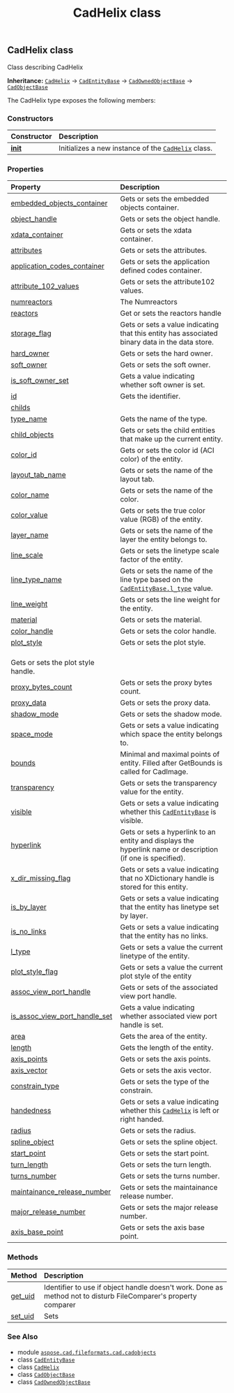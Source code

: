 ﻿---
title: CadHelix class
second_title: Aspose.CAD for Python via .NET API References
description: 
type: docs
weight: 660
url: /python-net/aspose.cad.fileformats.cad.cadobjects/cadhelix/
is_root: false
---

## CadHelix class

Class describing CadHelix



**Inheritance:** [`CadHelix`](/cad/python-net/aspose.cad.fileformats.cad.cadobjects/cadhelix) → 
[`CadEntityBase`](/cad/python-net/aspose.cad.fileformats.cad.cadobjects/cadentitybase) → 
[`CadOwnedObjectBase`](/cad/python-net/aspose.cad.fileformats.cad.cadobjects/cadownedobjectbase) → 
[`CadObjectBase`](/cad/python-net/aspose.cad.fileformats.cad.cadobjects/cadobjectbase)



The CadHelix type exposes the following members:

### Constructors
| Constructor | Description |
| :- | :- |
| [__init__](/cad/python-net/aspose.cad.fileformats.cad.cadobjects/cadhelix/__init__/#) | Initializes a new instance of the [`CadHelix`](/cad/python-net/aspose.cad.fileformats.cad.cadobjects/cadhelix) class. |


### Properties
| Property | Description |
| :- | :- |
| [embedded_objects_container](/cad/python-net/aspose.cad.fileformats.cad.cadobjects/cadhelix/embedded_objects_container) | Gets or sets the embedded objects container. |
| [object_handle](/cad/python-net/aspose.cad.fileformats.cad.cadobjects/cadhelix/object_handle) | Gets or sets the object handle. |
| [xdata_container](/cad/python-net/aspose.cad.fileformats.cad.cadobjects/cadhelix/xdata_container) | Gets or sets the xdata container. |
| [attributes](/cad/python-net/aspose.cad.fileformats.cad.cadobjects/cadhelix/attributes) | Gets or sets the attributes. |
| [application_codes_container](/cad/python-net/aspose.cad.fileformats.cad.cadobjects/cadhelix/application_codes_container) | Gets or sets the application defined codes container. |
| [attribute_102_values](/cad/python-net/aspose.cad.fileformats.cad.cadobjects/cadhelix/attribute_102_values) | Gets or sets the attribute102 values. |
| [numreactors](/cad/python-net/aspose.cad.fileformats.cad.cadobjects/cadhelix/numreactors) | The Numreactors |
| [reactors](/cad/python-net/aspose.cad.fileformats.cad.cadobjects/cadhelix/reactors) | Get or sets the reactors handle |
| [storage_flag](/cad/python-net/aspose.cad.fileformats.cad.cadobjects/cadhelix/storage_flag) | Gets or sets a value indicating that this entity has associated binary data in the data store. |
| [hard_owner](/cad/python-net/aspose.cad.fileformats.cad.cadobjects/cadhelix/hard_owner) | Gets or sets the hard owner. |
| [soft_owner](/cad/python-net/aspose.cad.fileformats.cad.cadobjects/cadhelix/soft_owner) | Gets or sets the soft owner. |
| [is_soft_owner_set](/cad/python-net/aspose.cad.fileformats.cad.cadobjects/cadhelix/is_soft_owner_set) | Gets a value indicating whether soft owner is set. |
| [id](/cad/python-net/aspose.cad.fileformats.cad.cadobjects/cadhelix/id) | Gets the identifier. |
| [childs](/cad/python-net/aspose.cad.fileformats.cad.cadobjects/cadhelix/childs) |  |
| [type_name](/cad/python-net/aspose.cad.fileformats.cad.cadobjects/cadhelix/type_name) | Gets the name of the type. |
| [child_objects](/cad/python-net/aspose.cad.fileformats.cad.cadobjects/cadhelix/child_objects) | Gets or sets the child entities that make up the current entity. |
| [color_id](/cad/python-net/aspose.cad.fileformats.cad.cadobjects/cadhelix/color_id) | Gets or sets the color id (ACI color) of the entity. |
| [layout_tab_name](/cad/python-net/aspose.cad.fileformats.cad.cadobjects/cadhelix/layout_tab_name) | Gets or sets the name of the layout tab. |
| [color_name](/cad/python-net/aspose.cad.fileformats.cad.cadobjects/cadhelix/color_name) | Gets or sets the name of the color. |
| [color_value](/cad/python-net/aspose.cad.fileformats.cad.cadobjects/cadhelix/color_value) | Gets or sets the true color value (RGB) of the entity. |
| [layer_name](/cad/python-net/aspose.cad.fileformats.cad.cadobjects/cadhelix/layer_name) | Gets or sets the name of the layer the entity belongs to. |
| [line_scale](/cad/python-net/aspose.cad.fileformats.cad.cadobjects/cadhelix/line_scale) | Gets or sets the linetype scale factor of the entity. |
| [line_type_name](/cad/python-net/aspose.cad.fileformats.cad.cadobjects/cadhelix/line_type_name) | Gets or sets the name of the line type based on the [`CadEntityBase.l_type`](/cad/python-net/aspose.cad.fileformats.cad.cadobjects/cadentitybase#l_type) value. |
| [line_weight](/cad/python-net/aspose.cad.fileformats.cad.cadobjects/cadhelix/line_weight) | Gets or sets the line weight for the entity. |
| [material](/cad/python-net/aspose.cad.fileformats.cad.cadobjects/cadhelix/material) | Gets or sets the material. |
| [color_handle](/cad/python-net/aspose.cad.fileformats.cad.cadobjects/cadhelix/color_handle) | Gets or sets the color handle. |
| [plot_style](/cad/python-net/aspose.cad.fileformats.cad.cadobjects/cadhelix/plot_style) | Gets or sets the plot style.<br/>Gets or sets the plot style handle. |
| [proxy_bytes_count](/cad/python-net/aspose.cad.fileformats.cad.cadobjects/cadhelix/proxy_bytes_count) | Gets or sets the proxy bytes count. |
| [proxy_data](/cad/python-net/aspose.cad.fileformats.cad.cadobjects/cadhelix/proxy_data) | Gets or sets the proxy data. |
| [shadow_mode](/cad/python-net/aspose.cad.fileformats.cad.cadobjects/cadhelix/shadow_mode) | Gets or sets the shadow mode. |
| [space_mode](/cad/python-net/aspose.cad.fileformats.cad.cadobjects/cadhelix/space_mode) | Gets or sets a value indicating which space the entity belongs to. |
| [bounds](/cad/python-net/aspose.cad.fileformats.cad.cadobjects/cadhelix/bounds) | Minimal and maximal points of entity. Filled after GetBounds is called for CadImage. |
| [transparency](/cad/python-net/aspose.cad.fileformats.cad.cadobjects/cadhelix/transparency) | Gets or sets the transparency value for the entity. |
| [visible](/cad/python-net/aspose.cad.fileformats.cad.cadobjects/cadhelix/visible) | Gets or sets a value indicating whether this [`CadEntityBase`](/cad/python-net/aspose.cad.fileformats.cad.cadobjects/cadentitybase) is visible. |
| [hyperlink](/cad/python-net/aspose.cad.fileformats.cad.cadobjects/cadhelix/hyperlink) | Gets or sets a hyperlink to an entity and displays the hyperlink name or description (if one is specified). |
| [x_dir_missing_flag](/cad/python-net/aspose.cad.fileformats.cad.cadobjects/cadhelix/x_dir_missing_flag) | Gets or sets a value indicating that no XDictionary handle is stored for this entity. |
| [is_by_layer](/cad/python-net/aspose.cad.fileformats.cad.cadobjects/cadhelix/is_by_layer) | Gets or sets a value indicating that the entity has linetype set by layer. |
| [is_no_links](/cad/python-net/aspose.cad.fileformats.cad.cadobjects/cadhelix/is_no_links) | Gets or sets a value indicating that the entity has no links. |
| [l_type](/cad/python-net/aspose.cad.fileformats.cad.cadobjects/cadhelix/l_type) | Gets or sets a value the current linetype of the entity. |
| [plot_style_flag](/cad/python-net/aspose.cad.fileformats.cad.cadobjects/cadhelix/plot_style_flag) | Gets or sets a value the current plot style of the entity |
| [assoc_view_port_handle](/cad/python-net/aspose.cad.fileformats.cad.cadobjects/cadhelix/assoc_view_port_handle) | Gets or sets of the associated view port handle. |
| [is_assoc_view_port_handle_set](/cad/python-net/aspose.cad.fileformats.cad.cadobjects/cadhelix/is_assoc_view_port_handle_set) | Gets a value indicating whether associated view port handle is set. |
| [area](/cad/python-net/aspose.cad.fileformats.cad.cadobjects/cadhelix/area) | Gets the area of the entity. |
| [length](/cad/python-net/aspose.cad.fileformats.cad.cadobjects/cadhelix/length) | Gets the length of the entity. |
| [axis_points](/cad/python-net/aspose.cad.fileformats.cad.cadobjects/cadhelix/axis_points) | Gets or sets the axis points. |
| [axis_vector](/cad/python-net/aspose.cad.fileformats.cad.cadobjects/cadhelix/axis_vector) | Gets or sets the axis vector. |
| [constrain_type](/cad/python-net/aspose.cad.fileformats.cad.cadobjects/cadhelix/constrain_type) | Gets or sets the type of the constrain. |
| [handedness](/cad/python-net/aspose.cad.fileformats.cad.cadobjects/cadhelix/handedness) | Gets or sets a value indicating whether this [`CadHelix`](/cad/python-net/aspose.cad.fileformats.cad.cadobjects/cadhelix) is left or right handed. |
| [radius](/cad/python-net/aspose.cad.fileformats.cad.cadobjects/cadhelix/radius) | Gets or sets the radius. |
| [spline_object](/cad/python-net/aspose.cad.fileformats.cad.cadobjects/cadhelix/spline_object) | Gets or sets the spline object. |
| [start_point](/cad/python-net/aspose.cad.fileformats.cad.cadobjects/cadhelix/start_point) | Gets or sets the start point. |
| [turn_length](/cad/python-net/aspose.cad.fileformats.cad.cadobjects/cadhelix/turn_length) | Gets or sets the turn length. |
| [turns_number](/cad/python-net/aspose.cad.fileformats.cad.cadobjects/cadhelix/turns_number) | Gets or sets the turns number. |
| [maintainance_release_number](/cad/python-net/aspose.cad.fileformats.cad.cadobjects/cadhelix/maintainance_release_number) | Gets or sets the maintainance release number. |
| [major_release_number](/cad/python-net/aspose.cad.fileformats.cad.cadobjects/cadhelix/major_release_number) | Gets or sets the major release number. |
| [axis_base_point](/cad/python-net/aspose.cad.fileformats.cad.cadobjects/cadhelix/axis_base_point) | Gets or sets the axis base point. |


### Methods
| Method | Description |
| :- | :- |
| [get_uid](/cad/python-net/aspose.cad.fileformats.cad.cadobjects/cadhelix/get_uid/#) | Identifier to use if object handle doesn't work. Done as method not to disturb FileComparer's property comparer |
| [set_uid](/cad/python-net/aspose.cad.fileformats.cad.cadobjects/cadhelix/set_uid/#str) | Sets |



### See Also
* module [`aspose.cad.fileformats.cad.cadobjects`](..)
* class [`CadEntityBase`](/cad/python-net/aspose.cad.fileformats.cad.cadobjects/cadentitybase)
* class [`CadHelix`](/cad/python-net/aspose.cad.fileformats.cad.cadobjects/cadhelix)
* class [`CadObjectBase`](/cad/python-net/aspose.cad.fileformats.cad.cadobjects/cadobjectbase)
* class [`CadOwnedObjectBase`](/cad/python-net/aspose.cad.fileformats.cad.cadobjects/cadownedobjectbase)
